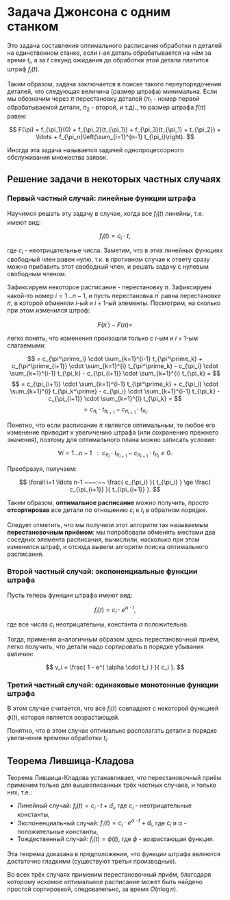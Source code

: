 # Задача Джонсона с одним станком

Это задача составления оптимального расписания обработки $n$ деталей на единственном станке, если $i$-ая деталь обрабатывается на нём за время $t_i$, а за $t$ секунд ожидания до обработки этой детали платится штраф $f_i(t)$.

Таким образом, задача заключается в поиске такого переупорядочения деталей, что следующая величина (размер штрафа) минимальна. Если мы обозначим через $\pi$ перестановку деталей ($\pi_1$ - номер первой обрабатываемой детали, $\pi_2$ - второй, и т.д)., то размер штрафа $f(\pi)$ равен:

$$ F(\pi) = f_{\pi_1}(0) + f_{\pi_2}(t_{\pi_1}) + f_{\pi_3}(t_{\pi_1} + t_{\pi_2}) + \ldots + f_{\pi_n}\left(\sum_{i=1}^{n-1} t_{\pi_i}\right). $$

Иногда эта задача называется задачей однопроцессорного обслуживания множества заявок.

## Решение задачи в некоторых частных случаях

### Первый частный случай: линейные функции штрафа

Научимся решать эту задачу в случае, когда все $f_i(t)$ линейны, т.е. имеют вид:

$$ f_i(t) = c_i \cdot t, $$

где $c_i$ - неотрицательные числа. Заметим, что в этих линейных функциях свободный член равен нулю, т.к. в противном случае к ответу сразу можно прибавить этот свободный член, и решать задачу с нулевым свободным членом.

Зафиксируем некоторое расписание - перестановку $\pi$. Зафиксируем какой-то номер $i=1 \ldots n-1$, и пусть перестановка $\pi^\prime$ равна перестановке $\pi$, в которой обменяли $i$-ый и $i+1$-ый элементы. Посмотрим, на сколько при этом изменился штраф:

$$ F(\pi^\prime) - F(\pi) = $$

легко понять, что изменения произошли только с $i$-ым и $i+1$-ым слагаемыми:

$$ = c_{\pi^\prime_i} \cdot \sum_{k=1}^{i-1} t_{\pi^\prime_k} + c_{\pi^\prime_{i+1}} \cdot \sum_{k=1}^{i} t_{\pi^\prime_k} - c_{\pi_i} \cdot \sum_{k=1}^{i-1} t_{\pi_k} - c_{\pi_{i+1}} \cdot \sum_{k=1}^{i} t_{\pi_k} = $$
$$ = c_{\pi_{i+1}} \cdot \sum_{k=1}^{i-1} t_{\pi^\prime_k} + c_{\pi_i} \cdot \sum_{k=1}^{i} t_{\pi_k^\prime} - c_{\pi_i} \cdot \sum_{k=1}^{i-1} t_{\pi_k} - c_{\pi_{i+1}} \cdot \sum_{k=1}^{i} t_{\pi_k} = $$
$$ = c_{\pi_i} \cdot t_{\pi_{i+1}} - c_{\pi_{i+1}} \cdot t_{\pi_i}. $$

Понятно, что если расписание $\pi$ является оптимальным, то любое его изменение приводит к увеличению штрафа (или сохранению прежнего значения), поэтому для оптимального плана можно записать условие:

$$ \forall i=1 \ldots n-1 ~~~:~~ c_{\pi_i} \cdot t_{\pi_{i+1}} - c_{\pi_{i+1}} \cdot t_{\pi_i} \ge 0. $$

Преобразуя, получаем:

$$ \forall i=1 \ldots n-1 ~~~:~~ \frac{ c_{\pi_i} }{ t_{\pi_i} } \ge \frac{ c_{\pi_{i+1}} }{ t_{\pi_{i+1}} }. $$

Таким образом, **оптимальное расписание** можно получить, просто **отсортировав** все детали по отношению $c_i$ к $t_i$ в обратном порядке.

Следует отметить, что мы получили этот алгоритм так называемым **перестановочным приёмом**: мы попробовали обменять местами два соседних элемента расписания, вычислили, насколько при этом изменился штраф, и отсюда вывели алгоритм поиска оптимального расписания.

### Второй частный случай: экспоненциальные функции штрафа

Пусть теперь функции штрафа имеют вид:

$$ f_i(t) = c_i \cdot e^{\alpha \cdot t}, $$

где все числа $c_i$ неотрицательны, константа $\alpha$ положительна.

Тогда, применяя аналогичным образом здесь перестановочный приём, легко получить, что детали надо сортировать в порядке убывания величин:

$$ v_i = \frac{ 1 - e^{ \alpha \cdot t_i } }{ c_i }. $$

### Третий частный случай: одинаковые монотонные функции штрафа

В этом случае считается, что все $f_i(t)$ совпадают с некоторой функцией $\phi(t)$, которая является возрастающей.

Понятно, что в этом случае оптимально располагать детали в порядке увеличения времени обработки $t_i$.

## Теорема Лившица-Кладова

Теорема Лившица-Кладова устанавливает, что перестановочный приём применим только для вышеописанных трёх частных случаев, и только них, т.е.:

* Линейный случай: $f_i(t) = c_i \cdot t + d_i$, где $c_i$ - неотрицательные константы,
* Экспоненциальный случай: $f_i(t) = c_i \cdot e^{\alpha \cdot t} + d_i$, где $c_i$ и $\alpha$ - положительные константы,
* Тождественный случай: $f_i(t) = \phi(t)$, где $\phi$ - возрастающая функция.

Эта теорема доказана в предположении, что функции штрафа являются достаточно гладкими (существуют третьи производные).

Во всех трёх случаях применим перестановочный приём, благодаря которому искомое оптимальное расписание может быть найдено простой сортировкой, следовательно, за время $O(n \log n)$.
